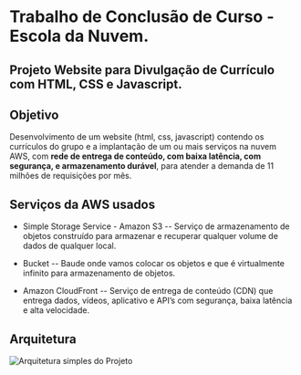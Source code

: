 # Trabalho de Conclusão de Curso - Escola da Nuvem.
## Projeto Website para Divulgação de Currículo com HTML, CSS e Javascript. 

## Objetivo

Desenvolvimento de um website (html, css, javascript) contendo os currículos do grupo e a implantação de um ou mais serviços na nuvem AWS, com **rede de entrega de conteúdo, com baixa latência, com segurança, e armazenamento durável**, para atender a demanda de 11 milhões de requisições por mês. 

## Serviços da AWS usados

- Simple Storage Service - Amazon S3 -- Serviço de armazenamento de objetos construído para armazenar e recuperar qualquer volume de dados de qualquer local.
  
- Bucket -- Baude onde vamos colocar os objetos e que é virtualmente infinito para armazenamento de objetos.
  
- Amazon CloudFront -- Serviço de entrega de conteúdo (CDN) que entrega dados, vídeos, aplicativo e API’s com segurança, baixa latência e alta velocidade. 


## Arquitetura 

![Arquitetura simples do Projeto]()
